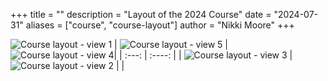 +++
title = ""
description = "Layout of the 2024 Course"
date = "2024-07-31"
aliases = ["course", "course-layout"]
author = "Nikki Moore"
+++

![Course layout - view 1](/img/course/course1.jpg "100%")
| ![Course layout - view 5](/img/course/course4.jpg "100%") | ![Course layout - view 4](/img/course/course5.jpg "100%")|
| :---:        |    :----:   |
| ![Course layout - view 3](/img/course/course3.jpg "100%") | ![Course layout - view 2](/img/course/course2.jpg "100%") |  |





